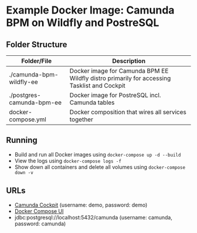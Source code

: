 # Example Docker Image: Camunda BPM on Wildfly and PostreSQL

## Folder Structure
Folder/File | Description
---|---
./camunda-bpm-wildfly-ee | Docker image for Camunda BPM EE Wildfly distro primarily for accessing Tasklist and Cockpit
./postgres-camunda-bpm-ee | Docker image for PostreSQL incl. Camunda tables
docker-compose.yml | Docker composition that wires all services together

## Running

- Build and run all Docker images using `docker-compose up -d --build`
- View the logs using `docker-compose logs -f`
- Show down all containers and delete all volumes using `docker-compose down -v`

## URLs
- [Camunda Cockpit](http://localhost:8080/camunda/app/cockpit/default/) (username: demo, password: demo)
- [Docker Compose UI](http://localhost:5000/)
- jdbc:postgresql://localhost:5432/camunda (username: camunda, password: camunda)
